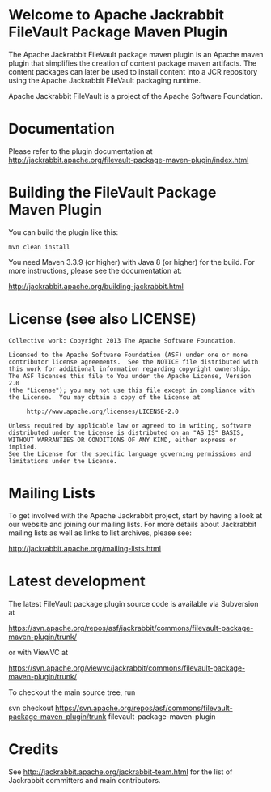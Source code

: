 Welcome to Apache Jackrabbit FileVault Package Maven Plugin
===========================================================

The Apache Jackrabbit FileVault package maven plugin is an Apache maven plugin 
that simplifies the creation of content package maven artifacts. The content 
packages can later be used to install content into a JCR repository using the 
Apache Jackrabbit FileVault packaging runtime.

Apache Jackrabbit FileVault is a project of the Apache Software Foundation.

Documentation
=============
Please refer to the plugin documentation at 
http://jackrabbit.apache.org/filevault-package-maven-plugin/index.html


Building the FileVault Package Maven Plugin
===========================================

You can build the plugin like this:

    mvn clean install

You need Maven 3.3.9 (or higher) with Java 8 (or higher) for the build.
For more instructions, please see the documentation at:

   http://jackrabbit.apache.org/building-jackrabbit.html

License (see also LICENSE)
==============================

```
Collective work: Copyright 2013 The Apache Software Foundation.

Licensed to the Apache Software Foundation (ASF) under one or more
contributor license agreements.  See the NOTICE file distributed with
this work for additional information regarding copyright ownership.
The ASF licenses this file to You under the Apache License, Version 2.0
(the "License"); you may not use this file except in compliance with
the License.  You may obtain a copy of the License at

     http://www.apache.org/licenses/LICENSE-2.0

Unless required by applicable law or agreed to in writing, software
distributed under the License is distributed on an "AS IS" BASIS,
WITHOUT WARRANTIES OR CONDITIONS OF ANY KIND, either express or implied.
See the License for the specific language governing permissions and
limitations under the License.
```

Mailing Lists
=============

To get involved with the Apache Jackrabbit project, start by having a
look at our website and joining our mailing lists. For more details about
Jackrabbit mailing lists as well as links to list archives, please see:

   http://jackrabbit.apache.org/mailing-lists.html

Latest development
==================

The latest FileVault package plugin source code is available via Subversion at

   https://svn.apache.org/repos/asf/jackrabbit/commons/filevault-package-maven-plugin/trunk/

or with ViewVC at

   https://svn.apache.org/viewvc/jackrabbit/commons/filevault-package-maven-plugin/trunk/

To checkout the main source tree, run

   svn checkout https://svn.apache.org/repos/asf/commons/filevault-package-maven-plugin/trunk filevault-package-maven-plugin

Credits
=======

See http://jackrabbit.apache.org/jackrabbit-team.html for the list of
Jackrabbit committers and main contributors.
